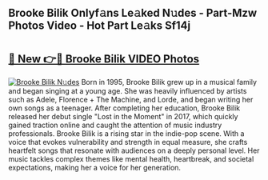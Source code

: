 ## Brooke Bilik Onlyf𝚊ns Le𝚊ked N𝚞des - Part-Mzw Photos Video - Hot Part Le𝚊ks Sf14j

# <h2><a href="http://ab43545.deff.icu/?id=Brooke+Bilik">🔗 New 👉🔴 Brooke Bilik VIDEO Photos</a></h2>

[![Brooke Bilik N𝚞des](https://i.imgur.com/rIISA9y.gif)](http://ab43545.deff.icu/?id=Brooke+Bilik)
Born in 1995, Brooke Bilik grew up in a musical family and began singing at a young age. She was heavily influenced by artists such as Adele, Florence + The Machine, and Lorde, and began writing her own songs as a teenager. After completing her education, Brooke Bilik released her debut single "Lost in the Moment" in 2017, which quickly gained traction online and caught the attention of music industry professionals. Brooke Bilik is a rising star in the indie-pop scene. With a voice that evokes vulnerability and strength in equal measure, she crafts heartfelt songs that resonate with audiences on a deeply personal level. Her music tackles complex themes like mental health, heartbreak, and societal expectations, making her a voice for her generation.
